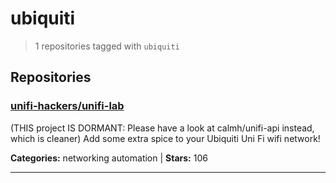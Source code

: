 # ubiquiti

> 1 repositories tagged with `ubiquiti`

## Repositories

### [unifi-hackers/unifi-lab](https://github.com/unifi-hackers/unifi-lab)

(THIS project IS DORMANT: Please have a look at calmh/unifi-api instead, which is cleaner) Add some extra spice to your Ubiquiti Uni Fi wifi network!

**Categories:** networking automation  | **Stars:** 106

---

